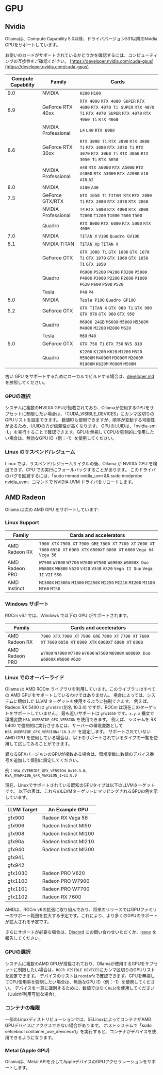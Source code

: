 # GPU
## Nvidia

Ollamaは、Compute Capability 5.0以降、ドライババージョン531以降のNvidia GPUをサポートしています。

お使いのカードがサポートされているかどうかを確認するには、コンピューティングの互換性をご確認ください。
[https://developer.nvidia.com/cuda-gpus](https://developer.nvidia.com/cuda-gpus)

| Compute Capability | Family              | Cards                                                                                                       |
| ------------------ | ------------------- | ----------------------------------------------------------------------------------------------------------- |
| 9.0                | NVIDIA              | `H200` `H100`                                                                                               |
| 8.9                | GeForce RTX 40xx    | `RTX 4090` `RTX 4080 SUPER` `RTX 4080` `RTX 4070 Ti SUPER` `RTX 4070 Ti` `RTX 4070 SUPER` `RTX 4070` `RTX 4060 Ti` `RTX 4060`  |
|                    | NVIDIA Professional | `L4` `L40` `RTX 6000`                                                                                       |
| 8.6                | GeForce RTX 30xx    | `RTX 3090 Ti` `RTX 3090` `RTX 3080 Ti` `RTX 3080` `RTX 3070 Ti` `RTX 3070` `RTX 3060 Ti` `RTX 3060` `RTX 3050 Ti` `RTX 3050`   |
|                    | NVIDIA Professional | `A40` `RTX A6000` `RTX A5000` `RTX A4000` `RTX A3000` `RTX A2000` `A10` `A16` `A2`                          |
| 8.0                | NVIDIA              | `A100` `A30`                                                                                                |
| 7.5                | GeForce GTX/RTX     | `GTX 1650 Ti` `TITAN RTX` `RTX 2080 Ti` `RTX 2080` `RTX 2070` `RTX 2060`                                    |
|                    | NVIDIA Professional | `T4` `RTX 5000` `RTX 4000` `RTX 3000` `T2000` `T1200` `T1000` `T600` `T500`                                 |
|                    | Quadro              | `RTX 8000` `RTX 6000` `RTX 5000` `RTX 4000`                                                                 |
| 7.0                | NVIDIA              | `TITAN V` `V100` `Quadro GV100`                                                                             |
| 6.1                | NVIDIA TITAN        | `TITAN Xp` `TITAN X`                                                                                        |
|                    | GeForce GTX         | `GTX 1080 Ti` `GTX 1080` `GTX 1070 Ti` `GTX 1070` `GTX 1060` `GTX 1050 Ti` `GTX 1050`                       |
|                    | Quadro              | `P6000` `P5200` `P4200` `P3200` `P5000` `P4000` `P3000` `P2200` `P2000` `P1000` `P620` `P600` `P500` `P520` |
|                    | Tesla               | `P40` `P4`                                                                                                  |
| 6.0                | NVIDIA              | `Tesla P100` `Quadro GP100`                                                                                 |
| 5.2                | GeForce GTX         | `GTX TITAN X` `GTX 980 Ti` `GTX 980` `GTX 970` `GTX 960` `GTX 950`                                          |
|                    | Quadro              | `M6000 24GB` `M6000` `M5000` `M5500M` `M4000` `M2200` `M2000` `M620`                                        |
|                    | Tesla               | `M60` `M40`                                                                                                 |
| 5.0                | GeForce GTX         | `GTX 750 Ti` `GTX 750` `NVS 810`                                                                            |
|                    | Quadro              | `K2200` `K1200` `K620` `M1200` `M520` `M5000M` `M4000M` `M3000M` `M2000M` `M1000M` `K620M` `M600M` `M500M`  |

古い GPU をサポートするためにローカルでビルドする場合は、[developer.md](./development.md#linux-cuda-nvidia) を参照してください。

### GPUの選択

システムに複数のNVIDIA GPUが搭載されており、Ollamaが使用するGPUをサブセットに制限したい場合は、「CUDA_VISIBLE_DEVICES」にカンマ区切りのGPUリストを設定できます。
数値IDも使用できますが、順序が変動する可能性があるため、UUIDの方が信頼性が高くなります。
GPUのUUIDは、「nvidia-smi -L」を実行することで確認できます。GPUを無視してCPUを強制的に使用したい場合は、無効なGPU ID（例：-1）を使用してください。

### Linux のサスペンド/レジューム

Linux では、サスペンド/レジュームサイクルの後、Ollama が NVIDIA GPU を検出できず、CPU での実行にフォールバックすることがあります。
このドライバのバグを回避するには、「sudo rmmod nvidia_uvm && sudo modprobe nvidia_uvm」コマンドで NVIDIA UVM ドライバをリロードします。

## AMD Radeon

Ollama は次の AMD GPU をサポートしています:

### Linux Support

| Family         | Cards and accelerators                                                                                                               |
| -------------- | ---------------------------------------------------------------------------------------------------------------------------------------------- |
| AMD Radeon RX  | `7900 XTX` `7900 XT` `7900 GRE` `7800 XT` `7700 XT` `7600 XT` `7600` `6950 XT` `6900 XTX` `6900XT` `6800 XT` `6800` `Vega 64` `Vega 56`    |
| AMD Radeon PRO | `W7900` `W7800` `W7700` `W7600` `W7500` `W6900X` `W6800X Duo` `W6800X` `W6800` `V620` `V420` `V340` `V320` `Vega II Duo` `Vega II` `VII` `SSG` |
| AMD Instinct   | `MI300X` `MI300A` `MI300` `MI250X` `MI250` `MI210` `MI200` `MI100` `MI60` `MI50`                                                               |

### Windows サポート

ROCm v6.1 では、Windows で以下の GPU がサポートされます。

| Family         | Cards and accelerators                                                                                                               |
| -------------- | ---------------------------------------------------------------------------------------------------------------------------------------------- |
| AMD Radeon RX  | `7900 XTX` `7900 XT` `7900 GRE` `7800 XT` `7700 XT` `7600 XT` `7600` `6950 XT` `6900 XTX` `6900XT` `6800 XT` `6800`    |
| AMD Radeon PRO | `W7900` `W7800` `W7700` `W7600` `W7500` `W6900X` `W6800X Duo` `W6800X` `W6800` `V620` |


### Linux でのオーバーライド

Ollama は AMD ROCm ライブラリを利用しています。このライブラリはすべての AMD GPU をサポートしているわけではありません。
場合によっては、システムに類似した LLVM ターゲットを使用するように強制できます。
例えば、Radeon RX 5400 は `gfx1034` (別名 10.3.4) ですが、ROCm は現在このターゲットをサポートしていません。
最も近いサポートは `gfx1030` です。`x.y.z` 構文で環境変数 `HSA_OVERRIDE_GFX_VERSION` を使用できます。
例えば、システムを RX 5400 で強制的に実行させるには、サーバーの環境変数として `HSA_OVERRIDE_GFX_VERSION="10.3.0"` を設定します。
サポートされていない AMD GPU を使用している場合は、以下のサポートされているタイプの一覧を使用して試してみることができます。

異なるGFXバージョンのGPUが複数ある場合は、環境変数に数値のデバイス番号を追加して個別に設定してください。

例：`HSA_OVERRIDE_GFX_VERSION_0=10.3.0`、`HSA_OVERRIDE_GFX_VERSION_1=11.0.0`

現在、Linuxでサポートされている既知のGPUタイプは以下のLLVMターゲットです。
以下の表は、これらのLLVMターゲットにマッピングされるGPUの例を示しています。

| **LLVM Target** | **An Example GPU** |
|-----------------|---------------------|
| gfx900 | Radeon RX Vega 56 |
| gfx906 | Radeon Instinct MI50 |
| gfx908 | Radeon Instinct MI100 |
| gfx90a | Radeon Instinct MI210 |
| gfx940 | Radeon Instinct MI300 |
| gfx941 | |
| gfx942 | |
| gfx1030 | Radeon PRO V620 |
| gfx1100 | Radeon PRO W7900 |
| gfx1101 | Radeon PRO W7700 |
| gfx1102 | Radeon RX 7600 |

AMDは、ROCm v6の拡張に取り組んでおり、将来のリリースではGPUファミリーのサポート範囲を拡大する予定です。これにより、より多くのGPUのサポートが拡大される予定です。

さらにサポートが必要な場合は、[Discord](https://discord.gg/ollama) にお問い合わせいただくか、[issue](https://github.com/ollama/ollama/issues) を報告してください。

### GPUの選択

システムに複数のAMD GPUが搭載されており、Ollamaが使用するGPUをサブセットに制限したい場合は、`ROCR_VISIBLE_DEVICES`にカンマ区切りのGPUリストを設定できます。
デバイスのリストは`rocminfo`で確認できます。GPUを無視してCPU使用率を強制したい場合は、無効なGPU ID（例：-1）を使用してください。
デバイスを一意に識別するために、数値ではなく`Uuid`を使用してください（Uuidが利用可能な場合）。

### コンテナの権限

一部のLinuxディストリビューションでは、SELinuxによってコンテナがAMD GPUデバイスにアクセスできない場合があります。
ホストシステムで「sudo setsebool container_use_devices=1」を実行すると、コンテナがデバイスを使用できるようになります。

### Metal (Apple GPU)

Ollamaは、Metal APIを介してAppleデバイスのGPUアクセラレーションをサポートします。
